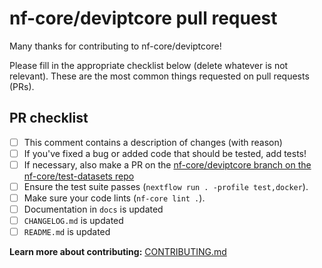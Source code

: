 # nf-core/deviptcore pull request

Many thanks for contributing to nf-core/deviptcore!

Please fill in the appropriate checklist below (delete whatever is not relevant).
These are the most common things requested on pull requests (PRs).

## PR checklist

- [ ] This comment contains a description of changes (with reason)
- [ ] If you've fixed a bug or added code that should be tested, add tests!
- [ ] If necessary, also make a PR on the [nf-core/deviptcore branch on the nf-core/test-datasets repo](https://github.com/nf-core/test-datasets/pull/new/nf-core/deviptcore)
- [ ] Ensure the test suite passes (`nextflow run . -profile test,docker`).
- [ ] Make sure your code lints (`nf-core lint .`).
- [ ] Documentation in `docs` is updated
- [ ] `CHANGELOG.md` is updated
- [ ] `README.md` is updated

**Learn more about contributing:** [CONTRIBUTING.md](https://github.com/nf-core/deviptcore/tree/master/.github/CONTRIBUTING.md)